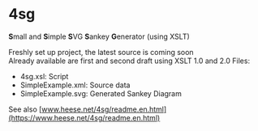 # 4sg
**S**mall and **S**imple **S**VG **S**ankey **G**enerator (using XSLT)

Freshly set up project, the latest source is coming soon  
Already available are first and second draft using XSLT 1.0 and 2.0
Files:
- 4sg.xsl: Script  
- SimpleExample.xml: Source data  
- SimpleExample.svg: Generated Sankey Diagram  

See also [www.heese.net/4sg/readme.en.html](https://www.heese.net/4sg/readme.en.html)
